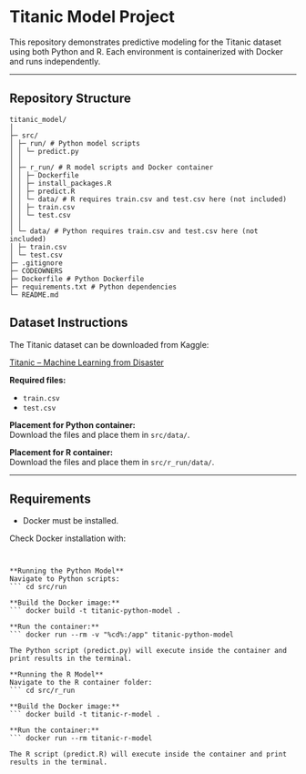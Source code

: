 # Titanic Model Project

This repository demonstrates predictive modeling for the Titanic dataset using both Python and R. Each environment is containerized with Docker and runs independently.

---

## Repository Structure

```
titanic_model/
│
├─ src/
│ ├─ run/ # Python model scripts
│ │ └─ predict.py
│ │
│ ├─ r_run/ # R model scripts and Docker container
│ │ ├─ Dockerfile
│ │ ├─ install_packages.R
│ │ ├─ predict.R
│ │ └─ data/ # R requires train.csv and test.csv here (not included)
│ │ ├─ train.csv
│ │ └─ test.csv
│ │
│ └─ data/ # Python requires train.csv and test.csv here (not included)
│ ├─ train.csv
│ └─ test.csv
├─ .gitignore
├─ CODEOWNERS
├─ Dockerfile # Python Dockerfile
├─ requirements.txt # Python dependencies
└─ README.md
```

## Dataset Instructions

The Titanic dataset can be downloaded from Kaggle:

[Titanic – Machine Learning from Disaster](https://www.kaggle.com/competitions/titanic/data)

**Required files:**
- `train.csv`
- `test.csv`

**Placement for Python container:**  
Download the files and place them in `src/data/`.

**Placement for R container:**  
Download the files and place them in `src/r_run/data/`.

---

## Requirements

- Docker must be installed.

Check Docker installation with:

``` docker --version


**Running the Python Model**
Navigate to Python scripts:
``` cd src/run

**Build the Docker image:**
``` docker build -t titanic-python-model .

**Run the container:**
``` docker run --rm -v "%cd%:/app" titanic-python-model

The Python script (predict.py) will execute inside the container and print results in the terminal.

**Running the R Model**
Navigate to the R container folder:
``` cd src/r_run

**Build the Docker image:**
``` docker build -t titanic-r-model .

**Run the container:**
``` docker run --rm titanic-r-model

The R script (predict.R) will execute inside the container and print results in the terminal.
